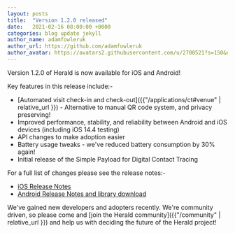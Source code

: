 ```yaml
---
layout: posts
title:  "Version 1.2.0 released"
date:   2021-02-16 08:00:00 +0000
categories: blog update jekyll
author_name: adamfowleruk
author_url: https://github.com/adamfowleruk
author_avatar: https://avatars2.githubusercontent.com/u/2700521?s=150&u=7998edeafa7e4a1bf65095b13c8a4fd49c240e84&v=4
---
```


Version 1.2.0 of Herald is now available for iOS and Android!

Key features in this release include:-
- [Automated visit check-in and check-out]({{"/applications/ct#venue" | relative_url }}) - Alternative to manual QR code system, and privacy preserving!
- Improved performance, stability, and reliability between Android and iOS devices (including iOS 14.4 testing)
- API changes to make adoption easier
- Battery usage tweaks - we've reduced battery consumption by 30% again!
- Initial release of the Simple Payload for Digital Contact Tracing

For a full list of changes please see the release notes:-
- [iOS Release Notes](https://github.com/vmware/herald-for-ios/releases/tag/v1.2.0)
- [Android Release Notes and library download](https://github.com/vmware/herald-for-android/releases/tag/v1.2.0)

We've gained new developers and adopters recently. We're community driven, 
so please come and [join the Herald community]({{"/community" | relative_url }}) and help us with deciding the
future of the Herald project!
